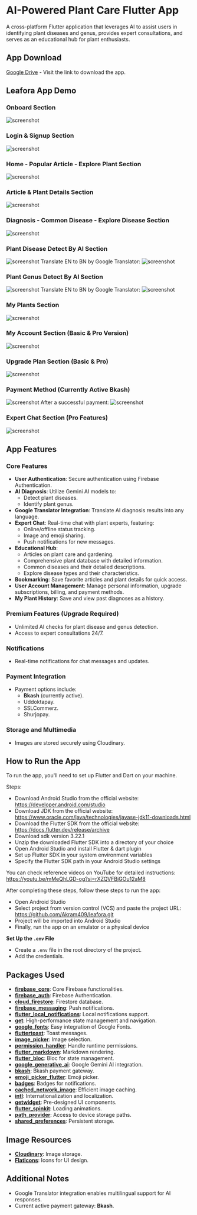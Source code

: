 # AI-Powered Plant Care Flutter App

A cross-platform Flutter application that leverages AI to assist users in identifying plant diseases and genus, provides expert consultations, and serves as an educational hub for plant enthusiasts.

[//]: # (## App Video)

[//]: # ()
[//]: # (Here is a video of the app in action:)

[//]: # (<iframe width="560" height="315" src="[https://www.youtube.com/embed/VIDEO_ID]&#40;https://www.youtube.com/shorts/ummhfdx7DaE&#41;" frameborder="0" allowfullscreen></iframe>)


## App Download

[Google Drive](https://drive.google.com/file/d/1leLIeT8MAH5hjKy4l5HGTRvD7q1jASuf/view?usp=sharing) - Visit the link to download the app.

## Leafora App Demo

### Onboard Section 
![screenshot](assets/git/1.png)

### Login & Signup Section
![screenshot](assets/git/2.png)

### Home - Popular Article - Explore Plant Section
![screenshot](assets/git/3.png)

### Article & Plant Details Section
![screenshot](assets/git/4.png)

### Diagnosis - Common Disease - Explore Disease Section
![screenshot](assets/git/5.png)

### Plant Disease Detect By AI Section
![screenshot](assets/git/6.png)
Translate EN to BN by Google Translator:
![screenshot](assets/git/7.png)

### Plant Genus Detect By AI Section
![screenshot](assets/git/8.png)
Translate EN to BN by Google Translator:
![screenshot](assets/git/9.png)

### My Plants Section
![screenshot](assets/git/10.png)

### My Account Section (Basic & Pro Version)
![screenshot](assets/git/11.png)

### Upgrade Plan Section (Basic & Pro)
![screenshot](assets/git/12.png)

### Payment Method (Currently Active **Bkash**)
![screenshot](assets/git/13.png)
After a successful payment:
![screenshot](assets/git/14.png)

### Expert Chat Section (Pro Features)
![screenshot](assets/git/15.png)

## App Features

### Core Features
- **User Authentication**: Secure authentication using Firebase Authentication.
- **AI Diagnosis**: Utilize Gemini AI models to:
    - Detect plant diseases.
    - Identify plant genus.
- **Google Translator Integration**: Translate AI diagnosis results into any language.
- **Expert Chat**: Real-time chat with plant experts, featuring:
    - Online/offline status tracking.
    - Image and emoji sharing.
    - Push notifications for new messages.
- **Educational Hub**:
    - Articles on plant care and gardening.
    - Comprehensive plant database with detailed information.
    - Common diseases and their detailed descriptions.
    - Explore disease types and their characteristics.
- **Bookmarking**: Save favorite articles and plant details for quick access.
- **User Account Management**: Manage personal information, upgrade subscriptions, billing, and payment methods.
- **My Plant History**: Save and view past diagnoses as a history.


### Premium Features (Upgrade Required)
- Unlimited AI checks for plant disease and genus detection.
- Access to expert consultations 24/7.

### Notifications
- Real-time notifications for chat messages and updates.

### Payment Integration
- Payment options include:
  - **Bkash** (currently active).
  - Uddoktapay.
  - SSLCommerz.
  - Shurjopay.

### Storage and Multimedia
- Images are stored securely using Cloudinary.

## How to Run the App
To run the app, you'll need to set up Flutter and Dart on your machine.

Steps:
- Download Android Studio from the official website: https://developer.android.com/studio
- Download JDK from the official website: https://www.oracle.com/java/technologies/javase-jdk11-downloads.html
- Download the Flutter SDK from the official website: https://docs.flutter.dev/release/archive
- Download sdk version 3.22.1
- Unzip the downloaded Flutter SDK into a directory of your choice
- Open Android Studio and install Flutter & dart plugin
- Set up Flutter SDK in your system environment variables
- Specify the Flutter SDK path in your Android Studio settings

You can check reference videos on YouTube for detailed instructions:
https://youtu.be/mMeQhLGD-og?si=rXZQVFBjGOu12aM8


After completing these steps, follow these steps to run the app:
- Open Android Studio
- Select project from version control (VCS) and paste the project URL: https://github.com/Akram409/leafora.git
- Project will be imported into Android Studio
- Finally, run the app on an emulator or a physical device

**Set Up the `.env` File**
- Create a `.env` file in the root directory of the project.
- Add the credentials.

## Packages Used

- **[firebase_core](https://pub.dev/packages/firebase_core)**: Core Firebase functionalities.
- **[firebase_auth](https://pub.dev/packages/firebase_auth)**: Firebase Authentication.
- **[cloud_firestore](https://pub.dev/packages/cloud_firestore)**: Firestore database.
- **[firebase_messaging](https://pub.dev/packages/firebase_messaging)**: Push notifications.
- **[flutter_local_notifications](https://pub.dev/packages/flutter_local_notifications)**: Local notifications support.
- **[get](https://pub.dev/packages/get)**: High-performance state management and navigation.
- **[google_fonts](https://pub.dev/packages/google_fonts)**: Easy integration of Google Fonts.
- **[fluttertoast](https://pub.dev/packages/fluttertoast)**: Toast messages.
- **[image_picker](https://pub.dev/packages/image_picker)**: Image selection.
- **[permission_handler](https://pub.dev/packages/permission_handler)**: Handle runtime permissions.
- **[flutter_markdown](https://pub.dev/packages/flutter_markdown)**: Markdown rendering.
- **[flutter_bloc](https://pub.dev/packages/flutter_bloc)**: Bloc for state management.
- **[google_generative_ai](https://pub.dev/packages/google_generative_ai)**: Google Gemini AI integration.
- **[bkash](https://pub.dev/packages/bkash)**: Bkash payment gateway.
- **[emoji_picker_flutter](https://pub.dev/packages/emoji_picker_flutter)**: Emoji picker.
- **[badges](https://pub.dev/packages/badges)**: Badges for notifications.
- **[cached_network_image](https://pub.dev/packages/cached_network_image)**: Efficient image caching.
- **[intl](https://pub.dev/packages/intl)**: Internationalization and localization.
- **[getwidget](https://pub.dev/packages/getwidget)**: Pre-designed UI components.
- **[flutter_spinkit](https://pub.dev/packages/flutter_spinkit)**: Loading animations.
- **[path_provider](https://pub.dev/packages/path_provider)**: Access to device storage paths.
- **[shared_preferences](https://pub.dev/packages/shared_preferences)**: Persistent storage.

## Image Resources
- **[Cloudinary](https://cloudinary.com/)**: Image storage.
- **[FlatIcons](https://www.flaticon.com/)**: Icons for UI design.

## Additional Notes
- Google Translator integration enables multilingual support for AI responses.
- Current active payment gateway: **Bkash**.